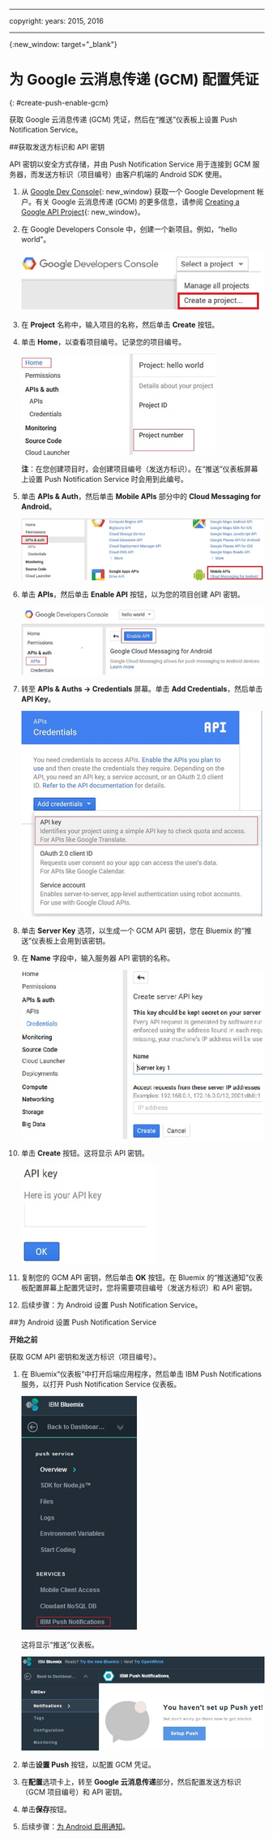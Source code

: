 
---

copyright:
 years: 2015, 2016

---

{:new_window: target="_blank"}
# 为 Google 云消息传递 (GCM) 配置凭证
{: #create-push-enable-gcm}

获取 Google 云消息传递 (GCM) 凭证，然后在“推送”仪表板上设置 Push Notification Service。

##获取发送方标识和 API 密钥

API 密钥以安全方式存储，并由 Push Notification Service 用于连接到 GCM 服务器，而发送方标识（项目编号）由客户机端的 Android SDK 使用。

1. 从 [Google Dev Console](https://console.developers.google.com/start){: new_window} 获取一个 Google Development 帐户。有关 Google 云消息传递 (GCM) 的更多信息，请参阅 [Creating a Google API Project](https://developers.google.com/console/help/new/){: new_window}。

2. 在 Google Developers Console 中，创建一个新项目。例如，“hello world”。

	![创建项目](images/gcm_createproject.jpg)

3. 在 **Project** 名称中，输入项目的名称，然后单击 **Create** 按钮。
4. 单击 **Home**，以查看项目编号。记录您的项目编号。

	![GCM 项目编号](images/gcm_projectnumber.jpg)

	**注**：在您创建项目时，会创建项目编号（发送方标识）。在“推送”仪表板屏幕上设置 Push Notification Service 时会用到此编号。

5. 单击 **APIs & Auth**，然后单击 **Mobile APIs** 部分中的 **Cloud Messaging for Android**。

	![API](images/gcm_mobileapi.jpg)

6. 单击 **APIs**，然后单击 **Enable API** 按钮，以为您的项目创建 API 密钥。

	![启用 API ](images/gcm_enable_api.jpg)

7. 转至 **APIs & Auths -> Credentials** 屏幕。单击 **Add Credentials**，然后单击 **API Key**。

	![API 凭证](images/api_credentials.jpg)

8. 单击 **Server Key** 选项，以生成一个 GCM API 密钥，您在 Bluemix 的“推送”仪表板上会用到该密钥。
9. 在 **Name** 字段中，输入服务器 API 密钥的名称。

	![GCM 服务器密钥](images/gcm_serverkey.jpg)

10. 单击 **Create** 按钮。这将显示 API 密钥。

	![GCM API 密钥](images/gcm_apikey.jpg)

11. 复制您的 GCM API 密钥，然后单击 **OK** 按钮。在 Bluemix 的“推送通知”仪表板配置屏幕上配置凭证时，您将需要项目编号（发送方标识）和 API 密钥。
12. 后续步骤：为 Android 设置 Push Notification Service。

##为 Android 设置 Push Notification Service

**开始之前**

获取 GCM API 密钥和发送方标识（项目编号）。

1. 在 Bluemix“仪表板”中打开后端应用程序，然后单击 IBM Push Notifications 服务，以打开 Push Notification Service 仪表板。

	![推送仪表板](images/bluemixdashboard_push.jpg)

	这将显示“推送”仪表板。

	![推送设置](images/setup_push_main.jpg)

2. 单击**设置 Push** 按钮，以配置 GCM 凭证。
1. 在**配置**选项卡上，转至 **Google 云消息传递**部分，然后配置发送方标识（GCM 项目编号）和 API 密钥。

4. 单击**保存**按钮。
5. 后续步骤：[为 Android 启用通知](c_enable_push.html)。
